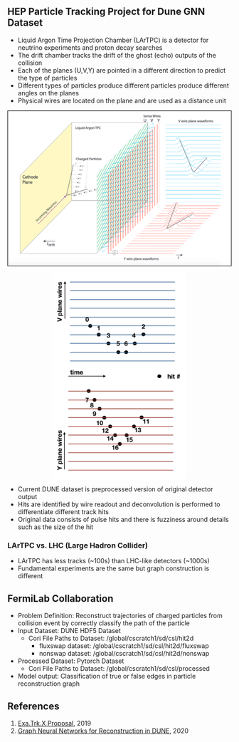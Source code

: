 ## HEP Particle Tracking Project for Dune GNN Dataset
* Liquid Argon Time Projection Chamber (LArTPC) is a detector for neutrino experiments and proton decay searches
* The drift chamber tracks the drift of the ghost (echo) outputs of the collision
* Each of the planes (U,V,Y) are pointed in a different direction to predict the type of particles
* Different types of particles produce different particles produce different angles on the planes
* Physical wires are located on the plane and are used as a distance unit

<p align="center">
<img align="center" src="lartpc.png" width="600">
</p>
<p align="center">
<img align="center" src="lartpc_planes.png" width="300">
</p>


* Current DUNE dataset is preprocessed version of original detector output
* Hits are identified by wire readout and deconvolution is performed to differentiate different track hits
* Original data consists of pulse hits and there is fuzziness around details such as the size of the hit

### LArTPC vs. LHC (Large Hadron Collider)
* LArTPC has less tracks (~100s) than LHC-like detectors (~1000s)
* Fundamental experiments are the same but graph construction is different  

## FermiLab Collaboration
* Problem Definition: Reconstruct trajectories of charged particles from collision event by correctly classify the path of the particle
* Input Dataset: DUNE HDF5 Dataset
  + Cori File Paths to Dataset: /global/cscratch1/sd/csl/hit2d
    * fluxswap dataset: /global/cscratch1/sd/csl/hit2d/fluxswap
    * nonswap dataset: /global/cscratch1/sd/csl/hit2d/nonswap
* Processed Dataset: Pytorch Dataset
  + Cori File Paths to Dataset: /global/cscratch1/sd/csl/processed
* Model output: Classification of true or false edges in particle reconstruction graph


## References
1. [Exa.Trk.X Proposal](https://indico.physics.lbl.gov/event/898/contributions/3701/attachments/1929/2418/ExaTrkX_Proposal-243931.pdf), 2019
2. [Graph Neural Networks for Reconstruction in DUNE](https://indico.fnal.gov/event/46736/contributions/203490/attachments/138073/172668/2020-12-04_CLARIPHY_talk.pdf), 2020
